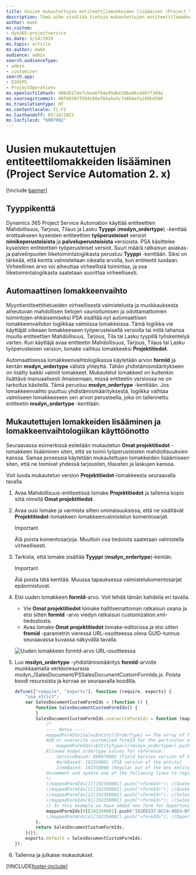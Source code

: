 ```yaml
---
title: Uusien mukautettujen entiteettilomakkeiden lisääminen (Project Service Automation 2. x)
description: Tämä aihe sisältää tietoja mukautettujen entiteettilomakkeiden lisäämisestä mahdollisuuksille, tarjouksille tai laskuille Dynamics 365 Project Service Automationin versiossa 2.x.
author: makk
ms.custom:
- dyn365-projectservice
ms.date: 3/14/2019
ms.topic: article
ms.author: makk
audience: admin
search.audienceType:
- admin
- customizer
search.app:
- D365PS
- ProjectOperations
ms.openlocfilehash: 400d817ee7cbae6f6da95db4286ad6c4d6ff349a
ms.sourcegitcommit: 40f68387f594180af64a5e5c748b6efa188bd300
ms.translationtype: HT
ms.contentlocale: fi-FI
ms.lasthandoff: 05/10/2021
ms.locfileid: "6007992"
---
```

# <a name="add-new-custom-entity-forms-project-service-automation-2x"></a>Uusien mukautettujen entiteettilomakkeiden lisääminen (Project Service Automation 2. x)

[!include [banner](../../includes/psa-now-project-operations.md)]

## <a name="type-field"></a>Tyyppikenttä 

Dynamics 365 Project Service Automation käyttää entiteettien Mahdollisuus, Tarjous, Tilaus ja Lasku **Tyyppi** (**msdyn\_ordertype**) -kenttää erottaakseen kyseisten entiteettien **työperusteiset** versiot **nimikeperusteisista** ja **palveluperusteisista** versioista. PSA käsittelee kyseisten entiteettien työperusteiset versiot. Suuri määrä ratkaisun asiakas- ja palvelinpuolen liiketoimintalogiikasta perustuu **Tyyppi** -kenttään. Siksi on tärkeää, että kenttä valmistellaan oikealla arvolla, kun entiteetit luodaan. Virheellinen arvo voi aiheuttaa virheellistä toimintaa, ja osa liiketoimintalogiikasta saatetaan suorittaa virheellisesti.

## <a name="automatic-form-switching"></a>Automaattinen lomakkeenvaihto

Myyntientiteettitietueiden virheellisestä valmistelusta ja muokkauksesta aiheutuvan mahdollisen tietojen vaurioitumisen ja odottamattomien toimintojen ehkäisemiseksi PSA sisältää nyt automaattisen lomakkeenvaihdon logiikkaa valmiissa lomakkeissa. Tämä logiikka vie käyttäjät oikeaan lomakkeeseen työperusteisellä versiolla tai millä tahansa muulla entiteettien Mahdollisuus, Tarjous, Tila tai Lasku tyypillä työskentelyä varten. Kun käyttäjä avaa entiteetin Mahdollisuus, Tarjous, Tilaus tai Lasku työperusteisen version, lomake vaihtuu lomakkeeksi **Projektitiedot**.

Automaattisessa lomakkeenvaihtologiikassa käytetään arvon **formId** ja kentän **msdyn\_ordertype** välistä yhteyttä. Tähän yhdistämismääritykseen on lisätty kaikki valmiit lomakkeet. Mukautetut lomakkeet on kuitenkin lisättävä manuaalisesti ilmaisemaan, missä entiteetin versiossa ne on tarkoitus käsitellä. Tämä perustuu **msdyn\_ordertype** -kenttään. Jos lomakkeenvaihto puuttuu yhdistämismäärityksestä, logiikka vaihtaa valmiiseen lomakkeeseen sen arvon perusteella, joka on tallennettu entiteetin **msdyn\_ordertype** -kenttään.

## <a name="add-custom-forms-and-turn-on-the-form-switching-logic"></a>Mukautettujen lomakkeiden lisääminen ja lomakkeenvaihtologiikan käyttöönotto

Seuraavassa esimerkissä esitetään mukautetun **Omat projektitiedot** -lomakkeen lisääminen siten, että se toimii työperusteisten mahdollisuuksien kanssa. Samaa prosessia käytetään mukautettujen lomakkeiden lisäämiseen siten, että ne toimivat yhdessä tarjousten, tilausten ja laskujen kanssa.

Voit luoda mukautetun version **Projektitiedot**-lomakkeesta seuraavalla tavalla.

1. Avaa Mahdollisuus-entiteetissä lomake **Projektitiedot** ja tallenna kopio siitä nimellä **Omat projektitiedot**.
2. Avaa uusi lomake ja varmista sitten ominaisuuksissa, että ne sisältävät **Projektitiedot**-lomakkeen lomakkeenvalmistelun komentosarjat. 

    > [!IMPORTANT]
    > Älä poista komentosarjoja. Muulloin osa tiedoista saatetaan valmistella virheellisesti.

3. Tarkista, että lomake sisältää **Tyyppi** (**msdyn\_ordertype**)-kentän. 

    > [!IMPORTANT]
    > Älä poista tätä kenttää. Muussa tapauksessa valmistelukomentosarjat epäonnistuvat.

4. Etsi uuden lomakkeen **formId**-arvo. Voit tehdä tämän kahdella eri tavalla.

    - Vie **Omat projektitiedot** lomake hallitsemattoman ratkaisun osana ja etsi sitten **formId** -arvo viedyn ratkaisun customization.xml-tiedostosta.
    - Avaa lomake **Omat projektitiedot** lomake-editorissa ja etsi sitten **fromid** -parametrin vieressä URL-osoitteessa oleva GUID-tunnus seuraavassa kuvassa näkyvällä tavalla.

    ![Uuden lomakkeen formId-arvo URL-osoitteessa](media/how-to-add-custom-forms-in-v2.0.png)

5. Luo **msdyn\_ordertype** -yhdistämismääritys **formId**-arvolle muokkaamalla verkkoresurssia msdyn\_/SalesDocument/PSSalesDocumentCustomFormIds.js. Poista koodi resurssista ja korvaa se seuraavalla koodilla.

    ```javascript
    define(["require", "exports"], function (require, exports) {
        "use strict";
        var SalesDocumentCustomFormIds = (function () {
            function SalesDocumentCustomFormIds() {
            }
            SalesDocumentCustomFormIds.overwriteFormIds = function (mappedFormIds) {
                /*
                ---- Notes ----
                mappedFormIds[SalesEntity][OrderType] => The array of forms IDs that support particular entity and order type
                Add or overwrite customized formId for the particular entity and order type by calling:
                    mappedFormIds[<EntityType>][<msdyn_ordertype>].push("<formId>");
                Allowed msdyn_ordertype values for reference:
                    ServiceBased: 690970002 (Field Service version of the entity)
                    WorkBased: 192350001 (PSA version of the entity)
                    ItemBased: 192350000 (Regular out of the box entity)
                Uncomment and update one of the following lines to register custom PSA form for required entity:
                */      
                //mappedFormIds[1][192350001].push("<formId>"); //Quote
                //mappedFormIds[5][192350001].push("<formId>"); //Quote Line
                //mappedFormIds[2][192350001].push("<formId>"); //Sales Order
                //mappedFormIds[6][192350001].push("<formId>"); //Sales Order Line
                // In this example we have added new form for Opportunity
                mappedFormIds[0][192350001].push("192EE537-DCC4-45D3-B7AF-EA694B9113D2"); //Opportunity
                //mappedFormIds[4][192350001].push("<formId>"); //Opportunity Line
            };
            return SalesDocumentCustomFormIds;
        }());
        exports.default = SalesDocumentCustomFormIds;
    });
    ```

6. Tallenna ja julkaise mukautukset.


[!INCLUDE[footer-include](../../includes/footer-banner.md)]
